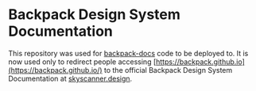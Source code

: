 # Backpack Design System Documentation

This repository was used for [backpack-docs](https://github.com/Skyscanner/backpack-docs) code to be deployed to. It is now used only to redirect people accessing [https://backpack.github.io](https://backpack.github.io/) to the official Backpack Design System Documentation at [skyscanner.design](https://www.skyscanner.design).
